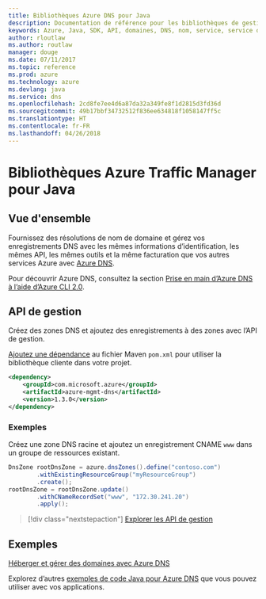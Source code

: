 ```yaml
---
title: Bibliothèques Azure DNS pour Java
description: Documentation de référence pour les bibliothèques de gestion Azure DNS Java
keywords: Azure, Java, SDK, API, domaines, DNS, nom, service, service de nom de domaine
author: rloutlaw
ms.author: routlaw
manager: douge
ms.date: 07/11/2017
ms.topic: reference
ms.prod: azure
ms.technology: azure
ms.devlang: java
ms.service: dns
ms.openlocfilehash: 2cd8fe7ee4d6a87da32a349fe8f1d2815d3fd36d
ms.sourcegitcommit: 49b17bbf34732512f836ee634818f1058147ff5c
ms.translationtype: HT
ms.contentlocale: fr-FR
ms.lasthandoff: 04/26/2018
---
```

# <a name="azure-traffic-manager-libraries-for-java"></a>Bibliothèques Azure Traffic Manager pour Java

## <a name="overview"></a>Vue d'ensemble

Fournissez des résolutions de nom de domaine et gérez vos enregistrements DNS avec les mêmes informations d’identification, les mêmes API, les mêmes outils et la même facturation que vos autres services Azure avec [Azure DNS](/azure/dns/dns-overview).

Pour découvrir Azure DNS, consultez la section [Prise en main d’Azure DNS à l’aide d’Azure CLI 2.0](/azure/dns/dns-getstarted-cli).

## <a name="management-api"></a>API de gestion

Créez des zones DNS et ajoutez des enregistrements à des zones avec l’API de gestion.

[Ajoutez une dépendance](https://maven.apache.org/guides/getting-started/index.html#How_do_I_use_external_dependencies) au fichier Maven `pom.xml` pour utiliser la bibliothèque cliente dans votre projet.

```XML
<dependency>
    <groupId>com.microsoft.azure</groupId>
    <artifactId>azure-mgmt-dns</artifactId>
    <version>1.3.0</version>
</dependency>
```   

### <a name="example"></a>Exemples

Créez une zone DNS racine et ajoutez un enregistrement CNAME `www` dans un groupe de ressources existant.

```java
DnsZone rootDnsZone = azure.dnsZones().define("contoso.com")
        .withExistingResourceGroup("myResourceGroup")
        .create();
rootDnsZone = rootDnsZone.update()
        .withCNameRecordSet("www", "172.30.241.20")
        .apply();
```

> [!div class="nextstepaction"]
> [Explorer les API de gestion](/java/api/overview/azure/dns/management)

## <a name="samples"></a>Exemples

[Héberger et gérer des domaines avec Azure DNS](https://github.com/Azure-Samples/dns-java-host-and-manage-your-domains)

Explorez d’autres [exemples de code Java pour Azure DNS](https://azure.microsoft.com/resources/samples/?platform=java&term=dns) que vous pouvez utiliser avec vos applications.

<!---Loc Comment: Please, refer to conversation section to check the issue. Thanks.--->
